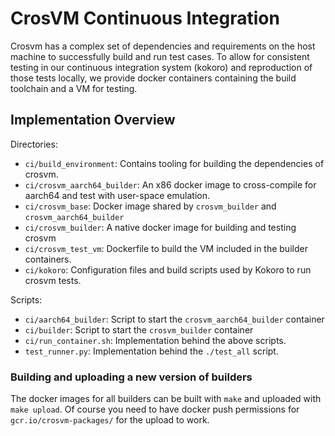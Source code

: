 # CrosVM Continuous Integration

Crosvm has a complex set of dependencies and requirements on the host machine to
successfully build and run test cases. To allow for consistent testing in our
continuous integration system (kokoro) and reproduction of those tests locally,
we provide docker containers containing the build toolchain and a VM for
testing.

## Implementation Overview

Directories:

-   `ci/build_environment`: Contains tooling for building the dependencies of
    crosvm.
-   `ci/crosvm_aarch64_builder`: An x86 docker image to cross-compile for aarch64
    and test with user-space emulation.
-   `ci/crosvm_base`: Docker image shared by `crosvm_builder` and
    `crosvm_aarch64_builder`
-   `ci/crosvm_builder`: A native docker image for building and testing crosvm
-   `ci/crosvm_test_vm`: Dockerfile to build the VM included in the builder
    containers.
-   `ci/kokoro`: Configuration files and build scripts used by Kokoro to run
    crosvm tests.

Scripts:

-   `ci/aarch64_builder`: Script to start the `crosvm_aarch64_builder` container
-   `ci/builder`: Script to start the `crosvm_builder` container
-   `ci/run_container.sh`: Implementation behind the above scripts.
-   `test_runner.py`: Implementation behind the `./test_all` script.

### Building and uploading a new version of builders

The docker images for all builders can be built with `make` and uploaded with
`make upload`. Of course you need to have docker push permissions for
`gcr.io/crosvm-packages/` for the upload to work.
